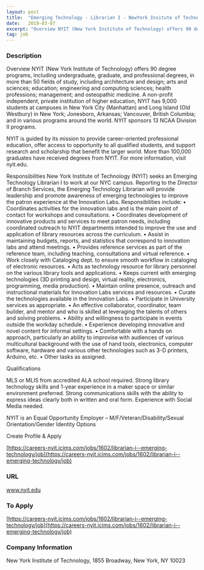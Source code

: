 ```yaml
---
layout: post
title:  "Emerging Technology - Librarian I - NewYork Insitute of Technology, New York, NY"
date:   2019-03-07
excerpt: "Overview NYIT (New York Institute of Technology) offers 90 degree programs, including undergraduate, graduate, and professional degrees, in more than 50 fields of study, including architecture and design; arts and sciences; education; engineering and computing sciences; health professions; management; and osteopathic medicine. A non-profit independent, private institution of higher education,..."
tag: job
---
```


### Description   

Overview
NYIT (New York Institute of Technology) offers 90 degree programs, including undergraduate, graduate, and professional degrees, in more than 50 fields of study, including architecture and design; arts and sciences; education; engineering and computing sciences; health professions; management; and osteopathic medicine. A non-profit independent, private institution of higher education, NYIT has 9,000 students at campuses in New York City (Manhattan) and Long Island (Old Westbury) in New York; Jonesboro, Arkansas; Vancouver, British Columbia; and in various programs around the world. NYIT sponsors 13 NCAA Division II programs.
 
NYIT is guided by its mission to provide career-oriented professional education, offer access to opportunity to all qualified students, and support research and scholarship that benefit the larger world. More than 100,000 graduates have received degrees from NYIT. For more information, visit nyit.edu.
 
Responsibilities
New York Institute of Technology (NYIT) seeks an Emerging Technology Librarian I to work at our NYC campus. Reporting to the Director of Branch Services, the Emerging Technology Librarian will provide leadership and promote awareness of emerging technologies to improve the patron experience at the Innovation Labs.
Responsibilities include:
•	Coordinates activities for the innovation labs and is the main point of contact for workshops and consultations.
•	Coordinates development of innovative products and services to meet patron needs, including coordinated outreach to NYIT departments intended to improve the use and application of library resources across the curriculum.
•	Assist in maintaining budgets, reports, and statistics that correspond to innovation labs and attend meetings.
•	Provides reference services as part of the reference team, including teaching, consultations and virtual reference.
•	Work closely with Cataloging dept. to ensure smooth workflow in cataloging of electronic resources.
•	Acts as technology resource for library personnel on the various library tools and applications.
•	Keeps current with emerging technologies (3D printing and design, virtual reality, electronics, programming, media production).
•	Maintain online presence, outreach and instructional materials for Innovation Labs services and resources.
•	Curate the technologies available in the Innovation Labs.
•	Participate in University services as appropriate.
•	An effective collaborator, coordinator, team builder, and mentor and who is skilled at leveraging the talents of others and solving problems.
•	Ability and willingness to participate in events outside the workday schedule.
•	Experience developing innovative and novel content for informal settings.
•	Comfortable with a hands on approach, particularly an ability to improvise with audiences of various multicultural background with the use of hand tools, electronics, computer software, hardware and various other technologies such as 3-D printers, Arduino, etc.
•	Other tasks as assigned.
 
 
 
Qualifications
 
MLS or MLIS from accredited ALA school required.
Strong library technology skills and 1-year experience in a maker space or similar environment preferred.
Strong communications skills with the ability to express ideas clearly both in written and oral form.
Experience with Social Media needed.
 
NYIT is an Equal Opportunity Employer – M/F/Veteran/Disability/Sexual Orientation/Gender Identity
Options

Create Profile & Apply


[https://careers-nyit.icims.com/jobs/1602/librarian-i--emerging-technology/job](https://careers-nyit.icims.com/jobs/1602/librarian-i--emerging-technology/job)










### URL   

www.nyit.edu

### To Apply   

[https://careers-nyit.icims.com/jobs/1602/librarian-i--emerging-technology/job](https://careers-nyit.icims.com/jobs/1602/librarian-i--emerging-technology/job)


### Company Information   

New York Institute of Technology, 1855 Broadway, New York, NY 10023



